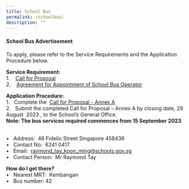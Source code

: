 ```yaml
---
title: School Bus
permalink: /schoolbus/
description: ""
---
```

<h4><strong>School Bus Advertisement</strong></h4>

<p> To apply, please refer to the Service Requirements and the Application Procedure below.</p>


<p><b>Service Requirement:</b><br>
1. &nbsp;&nbsp;&nbsp;<a href="https://go.gov.sg/y1brxy">Call for Proposal</a><br>
2. &nbsp;&nbsp;&nbsp;<a href="https://go.gov.sg/tl5ure">Agreement for Appointment of School Bus Operator</a><br></p>

<p><b>Application Procedure:</b><br>
1. &nbsp; Complete the &nbsp;<a href="https://go.gov.sg/yux0xw">Call for Proposal - Annex A</a><br>
2. &nbsp; Submit the completed Call for Proposal – Annex A by closing date, 29 August &nbsp;2023 , to the School’s General Office. <br>
	<b> Note: The bus services required commences from 15 September 2023</b><br><br>
	

• &nbsp; Address:&nbsp; 48 Fidelio Street Singapore 458436<br>
• &nbsp; Contact No:&nbsp; 6241 0417 <br>
• &nbsp; Email:&nbsp; raymond_tay_koon_ming@schools.gov.sg <br>
• &nbsp; Contact Person:&nbsp; Mr Raymond Tay <br>

</p>

<p><b>How do I get there?</b><br>
• &nbsp; Nearest MRT: &nbsp;Kembangan <br>
• &nbsp; Bus number: 42 <br>
	


</p>